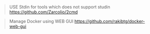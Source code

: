 > USE Stdin for tools which does not support studin
https://github.com/Zarcolio/2cmd

> Manage Docker using WEB GUI
https://github.com/rakibtg/docker-web-gui
